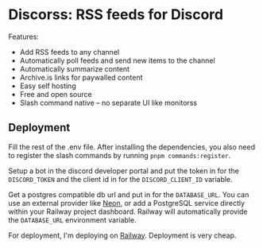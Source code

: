 # Discorss: RSS feeds for Discord

Features:

- Add RSS feeds to any channel
- Automatically poll feeds and send new items to the channel
- Automatically summarize content
- Archive.is links for paywalled content
- Easy self hosting
- Free and open source
- Slash command native – no separate UI like monitorss

## Deployment

Fill the rest of the .env file.
After installing the dependencies, you also need to register the slash commands by running `pnpm commands:register`.

Setup a bot in the discord developer portal and put the token in for the `DISCORD_TOKEN` and the client id in for the `DISCORD_CLIENT_ID` variable.

Get a postgres compatible db url and put in for the `DATABASE_URL`.
You can use an external provider like [Neon](https://neon.tech/), or add a PostgreSQL service directly within your Railway project dashboard. Railway will automatically provide the `DATABASE_URL` environment variable.

For deployment, I'm deploying on [Railway](https://railway.app/). Deployment is very cheap.
